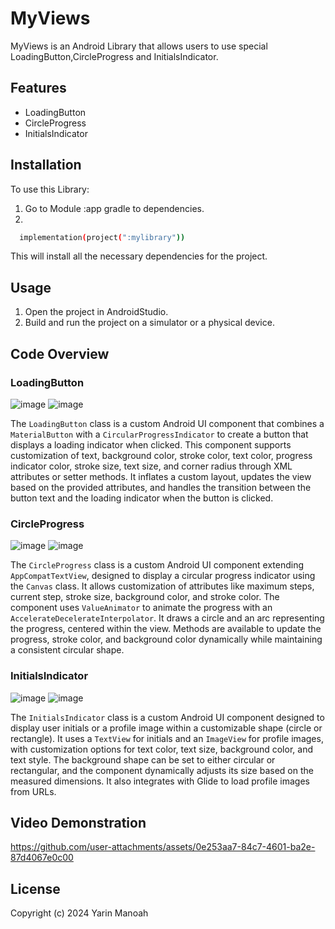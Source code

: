 # MyViews

MyViews is an Android Library that allows users to use special LoadingButton,CircleProgress and InitialsIndicator.

## Features

- LoadingButton
- CircleProgress
- InitialsIndicator

## Installation

To use this Library:
1. Go to Module :app gradle to dependencies.
2. 
  ```sh
    implementation(project(":mylibrary"))
  ```
This will install all the necessary dependencies for the project.


## Usage

1. Open the project in AndroidStudio.
2. Build and run the project on a simulator or a physical device.

## Code Overview

### LoadingButton
![image](https://github.com/user-attachments/assets/a9666b79-00a8-4d4c-80e3-276b22d51165)
![image](https://github.com/user-attachments/assets/4b73840a-f276-4343-9789-1749f705ebfa)


The `LoadingButton` class is a custom Android UI component that combines a `MaterialButton` with a `CircularProgressIndicator` to create a button that displays a loading indicator when clicked. This component supports customization of text, background color, stroke color, text color, progress indicator color, stroke size, text size, and corner radius through XML attributes or setter methods. It inflates a custom layout, updates the view based on the provided attributes, and handles the transition between the button text and the loading indicator when the button is clicked.

### CircleProgress
![image](https://github.com/user-attachments/assets/d28bf8a6-a2f1-4087-9100-af648a25c4ac)
![image](https://github.com/user-attachments/assets/2f065c78-187d-41d2-a039-32ab94c434f4)


The `CircleProgress` class is a custom Android UI component extending `AppCompatTextView`, designed to display a circular progress indicator using the `Canvas` class. It allows customization of attributes like maximum steps, current step, stroke size, background color, and stroke color. The component uses `ValueAnimator` to animate the progress with an `AccelerateDecelerateInterpolator`. It draws a circle and an arc representing the progress, centered within the view. Methods are available to update the progress, stroke color, and background color dynamically while maintaining a consistent circular shape.

### InitialsIndicator
![image](https://github.com/user-attachments/assets/e6f07a6e-dfbe-4702-80da-1333493aef2d)
![image](https://github.com/user-attachments/assets/0f4df2ee-464d-4d80-86c2-61c2d4fca8a0)


The `InitialsIndicator` class is a custom Android UI component designed to display user initials or a profile image within a customizable shape (circle or rectangle). It uses a `TextView` for initials and an `ImageView` for profile images, with customization options for text color, text size, background color, and text style. The background shape can be set to either circular or rectangular, and the component dynamically adjusts its size based on the measured dimensions. It also integrates with Glide to load profile images from URLs.

## Video Demonstration

https://github.com/user-attachments/assets/0e253aa7-84c7-4601-ba2e-87d4067e0c00

## License

Copyright (c) 2024 Yarin Manoah 
